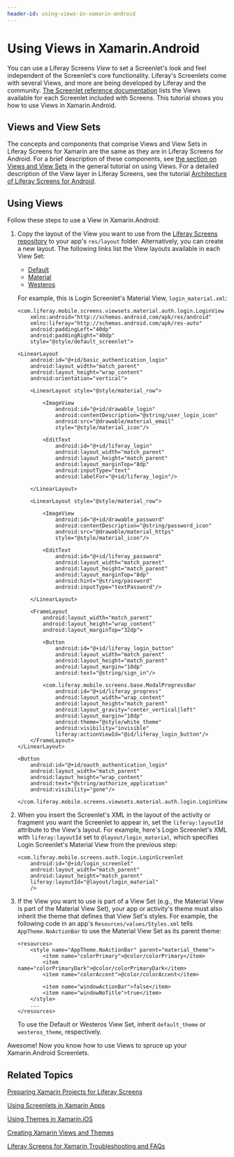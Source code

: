```yaml
---
header-id: using-views-in-xamarin-android
---
```


# Using Views in Xamarin.Android

You can use a Liferay Screens *View* to set a Screenlet's look and feel 
independent of the Screenlet's core functionality. Liferay's Screenlets come 
with several Views, and more are being developed by Liferay and the community. 
[The Screenlet reference documentation](/docs/7-1/reference/-/knowledge_base/r/screenlets-in-liferay-screens-for-android) 
lists the Views available for each Screenlet included with Screens. This 
tutorial shows you how to use Views in Xamarin.Android. 

## Views and View Sets

The concepts and components that comprise Views and View Sets in Liferay Screens 
for Xamarin are the same as they are in Liferay Screens for Android. For a brief 
description of these components, see 
[the section on Views and View Sets](/docs/7-1/tutorials/-/knowledge_base/t/using-views-in-android-screenlets#views-and-view-sets) 
in the general tutorial on using Views. For a detailed description of the View 
layer in Liferay Screens, see the tutorial 
[Architecture of Liferay Screens for Android](/docs/7-1/tutorials/-/knowledge_base/t/architecture-of-liferay-screens-for-android). 

## Using Views

Follow these steps to use a View in Xamarin.Android: 

1.  Copy the layout of the View you want to use from the 
    [Liferay Screens repository](https://github.com/liferay/liferay-screens) to 
    your app's `res/layout` folder. Alternatively, you can create a new layout. 
    The following links list the View layouts available in each View Set: 

    - [Default](https://github.com/liferay/liferay-screens/tree/master/android/library/src/main/res/layout)
    - [Material](https://github.com/liferay/liferay-screens/tree/master/android/viewsets/material/src/main/res/layout)
    - [Westeros](https://github.com/liferay/liferay-screens/tree/master/android/viewsets/westeros/src/main/res/layout)

    For example, this is Login Screenlet's Material View, `login_material.xml`: 

        <com.liferay.mobile.screens.viewsets.material.auth.login.LoginView
            xmlns:android="http://schemas.android.com/apk/res/android"
            xmlns:liferay="http://schemas.android.com/apk/res-auto"
            android:paddingLeft="40dp"
            android:paddingRight="40dp"
            style="@style/default_screenlet">

        <LinearLayout
            android:id="@+id/basic_authentication_login"
            android:layout_width="match_parent"
            android:layout_height="wrap_content"
            android:orientation="vertical">

            <LinearLayout style="@style/material_row">

                <ImageView
                    android:id="@+id/drawable_login"
                    android:contentDescription="@string/user_login_icon"
                    android:src="@drawable/material_email"
                    style="@style/material_icon"/>

                <EditText
                    android:id="@+id/liferay_login"
                    android:layout_width="match_parent"
                    android:layout_height="match_parent"
                    android:layout_marginTop="8dp"
                    android:inputType="text"
                    android:labelFor="@+id/liferay_login"/>

            </LinearLayout>

            <LinearLayout style="@style/material_row">

                <ImageView
                    android:id="@+id/drawable_password"
                    android:contentDescription="@string/password_icon"
                    android:src="@drawable/material_https"
                    style="@style/material_icon"/>

                <EditText
                    android:id="@+id/liferay_password"
                    android:layout_width="match_parent"
                    android:layout_height="match_parent"
                    android:layout_marginTop="8dp"
                    android:hint="@string/password"
                    android:inputType="textPassword"/>

            </LinearLayout>

            <FrameLayout
                android:layout_width="match_parent"
                android:layout_height="wrap_content"
                android:layout_marginTop="32dp">

                <Button
                    android:id="@+id/liferay_login_button"
                    android:layout_width="match_parent"
                    android:layout_height="match_parent"
                    android:layout_margin="10dp"
                    android:text="@string/sign_in"/>

                <com.liferay.mobile.screens.base.ModalProgressBar
                    android:id="@+id/liferay_progress"
                    android:layout_width="wrap_content"
                    android:layout_height="match_parent"
                    android:layout_gravity="center_vertical|left"
                    android:layout_margin="10dp"
                    android:theme="@style/white_theme"
                    android:visibility="invisible"
                    liferay:actionViewId="@id/liferay_login_button"/>
            </FrameLayout>
        </LinearLayout>

        <Button
            android:id="@+id/oauth_authentication_login"
            android:layout_width="match_parent"
            android:layout_height="wrap_content"
            android:text="@string/authorize_application"
            android:visibility="gone"/>

        </com.liferay.mobile.screens.viewsets.material.auth.login.LoginView>

2.  When you insert the Screenlet's XML in the layout of the activity or 
    fragment you want the Screenlet to appear in, set the `liferay:layoutId` 
    attribute to the View's layout. For example, here's Login Screenlet's XML 
    with `liferay:layoutId` set to `@layout/login_material`, which specifies 
    Login Screenlet's Material View from the previous step: 

        <com.liferay.mobile.screens.auth.login.LoginScreenlet
            android:id="@+id/login_screenlet"
            android:layout_width="match_parent"
            android:layout_height="match_parent"
            liferay:layoutId="@layout/login_material"
            />

3.  If the View you want to use is part of a View Set (e.g., the Material View 
    is part of the Material View Set), your app or activity's theme must also 
    inherit the theme that defines that View Set's styles. For example, the 
    following code in an app's `Resources/values/Styles.xml` tells 
    `AppTheme.NoActionBar` to use the Material View Set as its parent theme: 

        <resources>
            <style name="AppTheme.NoActionBar" parent="material_theme">
                <item name="colorPrimary">@color/colorPrimary</item>
                <item name="colorPrimaryDark">@color/colorPrimaryDark</item>
                <item name="colorAccent">@color/colorAccent</item>

                <item name="windowActionBar">false</item>
                <item name="windowNoTitle">true</item>
            </style>
            ...
        </resources>

    To use the Default or Westeros View Set, inherit `default_theme` or 
    `westeros_theme`, respectively. 

Awesome! Now you know how to use Views to spruce up your Xamarin.Android 
Screenlets. 

## Related Topics

[Preparing Xamarin Projects for Liferay Screens](/docs/7-1/tutorials/-/knowledge_base/t/preparing-xamarin-projects-for-liferay-screens)

[Using Screenlets in Xamarin Apps](/docs/7-1/tutorials/-/knowledge_base/t/using-screenlets-in-xamarin-apps)

[Using Themes in Xamarin.iOS](/docs/7-1/tutorials/-/knowledge_base/t/using-themes-in-xamarin-ios)

[Creating Xamarin Views and Themes](/docs/7-1/tutorials/-/knowledge_base/t/creating-xamarin-views-and-themes)

[Liferay Screens for Xamarin Troubleshooting and FAQs](/docs/7-1/tutorials/-/knowledge_base/t/liferay-screens-for-xamarin-troubleshooting-and-faqs)
